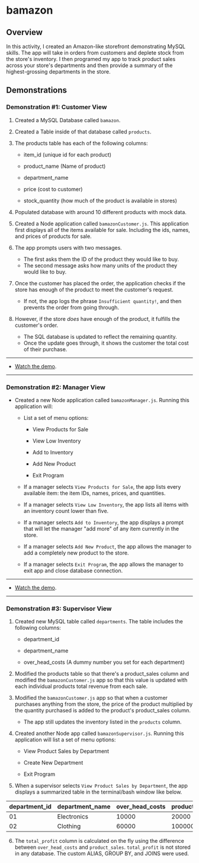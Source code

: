 # bamazon

## Overview

In this activity, I created an Amazon-like storefront demonstrating MySQL skills. The app will take in orders from customers and deplete stock from the store's inventory. I then programed my app to track product sales across your store's departments and then provide a summary of the highest-grossing departments in the store.

## Demonstrations

### Demonstration #1: Customer View

1. Created a MySQL Database called `bamazon`.

2. Created a Table inside of that database called `products`.

3. The products table has each of the following columns:

   * item_id (unique id for each product)

   * product_name (Name of product)

   * department_name

   * price (cost to customer)

   * stock_quantity (how much of the product is available in stores)

4. Populated database with around 10 different products with mock data.

5. Created a Node application called `bamazonCustomer.js`. This application first displays all of the items available for sale. Including the ids, names, and prices of products for sale.

6. The app prompts users with two messages.

   * The first asks them the ID of the product they would like to buy.
   * The second message asks how many units of the product they would like to buy.

7. Once the customer has placed the order, the application checks if the store has enough of the product to meet the customer's request.

   * If not, the app logs the phrase `Insufficient quantity!`, and then prevents the order from going through.

8. However, if the store _does_ have enough of the product, it fulfills the customer's order.
   * The SQL database is updated to reflect the remaining quantity.
   * Once the update goes through, it shows the customer the total cost of their purchase.

- - -

* [Watch the demo](/bamazon-customer.mov).

- - -

### Demonstration #2: Manager View

* Created a new Node application called `bamazonManager.js`. Running this application will:

  * List a set of menu options:

    * View Products for Sale
    
    * View Low Inventory
    
    * Add to Inventory
    
    * Add New Product

    * Exit Program

  * If a manager selects `View Products for Sale`, the app lists every available item: the item IDs, names, prices, and quantities.

  * If a manager selects `View Low Inventory`, the app lists all items with an inventory count lower than five.

  * If a manager selects `Add to Inventory`, the app displays a prompt that will let the manager "add more" of any item currently in the store.

  * If a manager selects `Add New Product`, the app allows the manager to add a completely new product to the store.

  * If a manager selects `Exit Program`, the app allows the manager to exit app and close database connection.

- - -

* [Watch the demo](/bamazon-manager.mov).

- - -

### Demonstration #3: Supervisor View

1. Created new MySQL table called `departments`. The table includes the following columns:

   * department_id

   * department_name

   * over_head_costs (A dummy number you set for each department)

2. Modified the products table so that there's a product_sales column and modified the `bamazonCustomer.js` app so that this value is updated with each individual products total revenue from each sale.

3. Modified the `bamazonCustomer.js` app so that when a customer purchases anything from the store, the price of the product multiplied by the quantity purchased is added to the product's product_sales column.

   * The app still updates the inventory listed in the `products` column.

4. Created another Node app called `bamazonSupervisor.js`. Running this application will list a set of menu options:

   * View Product Sales by Department
   
   * Create New Department

   * Exit Program

5. When a supervisor selects `View Product Sales by Department`, the app displays a summarized table in the terminal/bash window like below.

| department_id | department_name | over_head_costs | product_sales | total_profit |
| ------------- | --------------- | --------------- | ------------- | ------------ |
| 01            | Electronics     | 10000           | 20000         | 10000        |
| 02            | Clothing        | 60000           | 100000        | 40000        |

6. The `total_profit` column is calculated on the fly using the difference between `over_head_costs` and `product_sales`. `total_profit` is not stored in any database. The custom ALIAS, GROUP BY, and JOINS were used.
